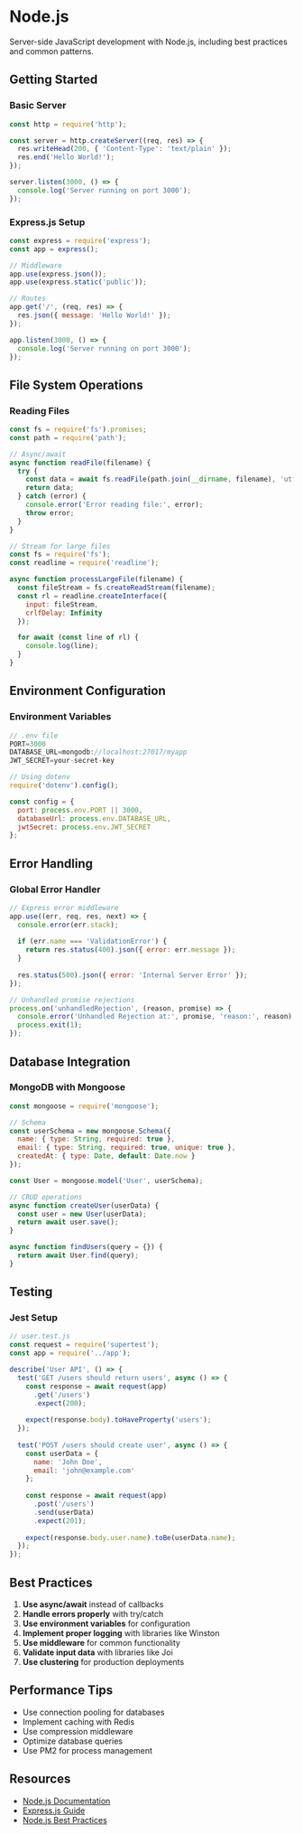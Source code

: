 # Node.js

Server-side JavaScript development with Node.js, including best practices and common patterns.

## Getting Started

### Basic Server
```javascript
const http = require('http');

const server = http.createServer((req, res) => {
  res.writeHead(200, { 'Content-Type': 'text/plain' });
  res.end('Hello World!');
});

server.listen(3000, () => {
  console.log('Server running on port 3000');
});
```

### Express.js Setup
```javascript
const express = require('express');
const app = express();

// Middleware
app.use(express.json());
app.use(express.static('public'));

// Routes
app.get('/', (req, res) => {
  res.json({ message: 'Hello World!' });
});

app.listen(3000, () => {
  console.log('Server running on port 3000');
});
```

## File System Operations

### Reading Files
```javascript
const fs = require('fs').promises;
const path = require('path');

// Async/await
async function readFile(filename) {
  try {
    const data = await fs.readFile(path.join(__dirname, filename), 'utf8');
    return data;
  } catch (error) {
    console.error('Error reading file:', error);
    throw error;
  }
}

// Stream for large files
const fs = require('fs');
const readline = require('readline');

async function processLargeFile(filename) {
  const fileStream = fs.createReadStream(filename);
  const rl = readline.createInterface({
    input: fileStream,
    crlfDelay: Infinity
  });

  for await (const line of rl) {
    console.log(line);
  }
}
```

## Environment Configuration

### Environment Variables
```javascript
// .env file
PORT=3000
DATABASE_URL=mongodb://localhost:27017/myapp
JWT_SECRET=your-secret-key

// Using dotenv
require('dotenv').config();

const config = {
  port: process.env.PORT || 3000,
  databaseUrl: process.env.DATABASE_URL,
  jwtSecret: process.env.JWT_SECRET
};
```

## Error Handling

### Global Error Handler
```javascript
// Express error middleware
app.use((err, req, res, next) => {
  console.error(err.stack);
  
  if (err.name === 'ValidationError') {
    return res.status(400).json({ error: err.message });
  }
  
  res.status(500).json({ error: 'Internal Server Error' });
});

// Unhandled promise rejections
process.on('unhandledRejection', (reason, promise) => {
  console.error('Unhandled Rejection at:', promise, 'reason:', reason);
  process.exit(1);
});
```

## Database Integration

### MongoDB with Mongoose
```javascript
const mongoose = require('mongoose');

// Schema
const userSchema = new mongoose.Schema({
  name: { type: String, required: true },
  email: { type: String, required: true, unique: true },
  createdAt: { type: Date, default: Date.now }
});

const User = mongoose.model('User', userSchema);

// CRUD operations
async function createUser(userData) {
  const user = new User(userData);
  return await user.save();
}

async function findUsers(query = {}) {
  return await User.find(query);
}
```

## Testing

### Jest Setup
```javascript
// user.test.js
const request = require('supertest');
const app = require('../app');

describe('User API', () => {
  test('GET /users should return users', async () => {
    const response = await request(app)
      .get('/users')
      .expect(200);
    
    expect(response.body).toHaveProperty('users');
  });
  
  test('POST /users should create user', async () => {
    const userData = {
      name: 'John Doe',
      email: 'john@example.com'
    };
    
    const response = await request(app)
      .post('/users')
      .send(userData)
      .expect(201);
    
    expect(response.body.user.name).toBe(userData.name);
  });
});
```

## Best Practices

1. **Use async/await** instead of callbacks
2. **Handle errors properly** with try/catch
3. **Use environment variables** for configuration
4. **Implement proper logging** with libraries like Winston
5. **Use middleware** for common functionality
6. **Validate input data** with libraries like Joi
7. **Use clustering** for production deployments

## Performance Tips

- Use connection pooling for databases
- Implement caching with Redis
- Use compression middleware
- Optimize database queries
- Use PM2 for process management

## Resources

- [Node.js Documentation](https://nodejs.org/docs/)
- [Express.js Guide](https://expressjs.com/en/guide/)
- [Node.js Best Practices](https://github.com/goldbergyoni/nodebestpractices)
